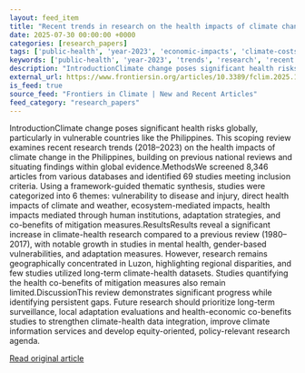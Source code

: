 ```yaml
---
layout: feed_item
title: "Recent trends in research on the health impacts of climate change in the Philippines (2018–2023): a scoping review"
date: 2025-07-30 00:00:00 +0000
categories: [research_papers]
tags: ['public-health', 'year-2023', 'economic-impacts', 'climate-costs', 'climate-health']
keywords: ['public-health', 'year-2023', 'trends', 'research', 'recent', 'economic-impacts', 'climate-costs', 'climate-health']
description: "IntroductionClimate change poses significant health risks globally, particularly in vulnerable countries like the Philippines"
external_url: https://www.frontiersin.org/articles/10.3389/fclim.2025.1594793
is_feed: true
source_feed: "Frontiers in Climate | New and Recent Articles"
feed_category: "research_papers"
---
```


IntroductionClimate change poses significant health risks globally, particularly in vulnerable countries like the Philippines. This scoping review examines recent research trends (2018–2023) on the health impacts of climate change in the Philippines, building on previous national reviews and situating findings within global evidence.MethodsWe screened 8,346 articles from various databases and identified 69 studies meeting inclusion criteria. Using a framework-guided thematic synthesis, studies were categorized into 6 themes: vulnerability to disease and injury, direct health impacts of climate and weather, ecosystem-mediated impacts, health impacts mediated through human institutions, adaptation strategies, and co-benefits of mitigation measures.ResultsResults reveal a significant increase in climate-health research compared to a previous review (1980–2017), with notable growth in studies in mental health, gender-based vulnerabilities, and adaptation measures. However, research remains geographically concentrated in Luzon, highlighting regional disparities, and few studies utilized long-term climate-health datasets. Studies quantifying the health co-benefits of mitigation measures also remain limited.DiscussionThis review demonstrates significant progress while identifying persistent gaps. Future research should prioritize long-term surveillance, local adaptation evaluations and health-economic co-benefits studies to strengthen climate-health data integration, improve climate information services and develop equity-oriented, policy-relevant research agenda.

[Read original article](https://www.frontiersin.org/articles/10.3389/fclim.2025.1594793)

